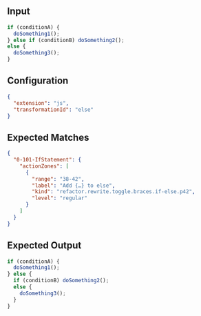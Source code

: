 ## Input

```javascript input
if (conditionA) {
  doSomething1();
} else if (conditionB) doSomething2();
else {
  doSomething3();
}
```

## Configuration

```json configuration
{
  "extension": "js",
  "transformationId": "else"
}
```

## Expected Matches

```json expected matches
{
  "0-101-IfStatement": {
    "actionZones": [
      {
        "range": "38-42",
        "label": "Add {…} to else",
        "kind": "refactor.rewrite.toggle.braces.if-else.p42",
        "level": "regular"
      }
    ]
  }
}
```

## Expected Output

```javascript expected output
if (conditionA) {
  doSomething1();
} else {
  if (conditionB) doSomething2();
  else {
    doSomething3();
  }
}
```
